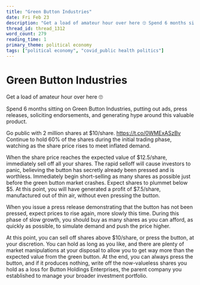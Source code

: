 ```yaml
---
title: "Green Button Industries"
date: Fri Feb 23
description: "Get a load of amateur hour over here 🙄 Spend 6 months sitting on Green Button Industries, putting out ads, press releases, soliciting endorsements, and..."
thread_id: thread_1312
word_count: 279
reading_time: 1
primary_theme: political economy
tags: ["political economy", "covid_public health politics"]
---
```


# Green Button Industries

Get a load of amateur hour over here 🙄

Spend 6 months sitting on Green Button Industries, putting out ads, press releases, soliciting endorsements, and generating hype around this valuable product.

Go public with 2 million shares at $10/share. https://t.co/0WMExASzBv Continue to hold 60% of the shares during the initial trading phase, watching as the share price rises to meet inflated demand.

When the share price reaches the expected value of $12.5/share, immediately sell off all your shares. The rapid selloff will cause investors to panic, believing the button has secretly already been pressed and is worthless. Immediately begin short-selling as many shares as possible just before the green button market crashes. Expect shares to plummet below $5. At this point, you will have generated a profit of $7.5/share, manufactured out of thin air, without even pressing the button.

When you issue a press release demonstrating that the button has not been pressed, expect prices to rise again, more slowly this time. During this phase of slow growth, you should buy as many shares as you can afford, as quickly as possible, to simulate demand and push the price higher.

At this point, you can sell off shares above $10/share, or press the button, at your discretion. You can hold as long as you like, and there are plenty of market manipulations at your disposal to allow you to get way more than the expected value from the green button. At the end, you can always press the button, and if it produces nothing, write off the now-valueless shares you hold as a loss for Button Holdings Enterprises, the parent company you established to manage your broader investment portfolio.